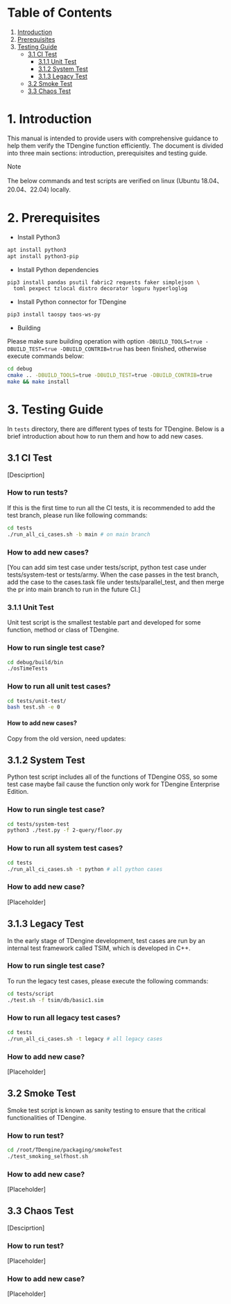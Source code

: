 # Table of Contents

1. [Introduction](#1-introduction)
1. [Prerequisites](#2-prerequisites)
1. [Testing Guide](#3-testing-guide)
    - [3.1 CI Test](#31-ci-test)
      - [3.1.1 Unit Test](#311-unit-test)
      - [3.1.2 System Test](#312-system-test)
      - [3.1.3 Legacy Test](#313-legacy-test)
    - [3.2 Smoke Test](#32-smoke-test)
    - [3.3 Chaos Test](#33-chaos-test)


# 1. Introduction

This manual is intended to provide users with comprehensive guidance to help them verify the TDengine function efficiently. The document is divided into three main sections: introduction, prerequisites and testing guide.

> [!NOTE]
> The below commands and test scripts are verified on linux (Ubuntu 18.04、20.04、22.04) locally.

# 2. Prerequisites

- Install Python3

```bash
apt install python3
apt install python3-pip
```

- Install Python dependencies

```bash
pip3 install pandas psutil fabric2 requests faker simplejson \
  toml pexpect tzlocal distro decorator loguru hyperloglog
```

- Install Python connector for TDengine

```bash
pip3 install taospy taos-ws-py
```

- Building

Please make sure building operation with option `-DBUILD_TOOLS=true -DBUILD_TEST=true -DBUILD_CONTRIB=true` has been finished, otherwise execute commands below:

```bash
cd debug
cmake .. -DBUILD_TOOLS=true -DBUILD_TEST=true -DBUILD_CONTRIB=true
make && make install
```

# 3. Testing Guide

In `tests` directory, there are different types of tests for TDengine. Below is a brief introduction about how to run them and how to add new cases.


## 3.1 CI Test

[Desciprtion]

### How to run tests?

If this is the first time to run all the CI tests, it is recommended to add the test branch, please run like following commands:

```bash
cd tests
./run_all_ci_cases.sh -b main # on main branch
```

### How to add new cases?

[You can add sim test case under tests/script, python test case under tests/system-test or tests/army. When the case passes in the test branch, add the case to the cases.task file under tests/parallel_test, and then merge the pr into main branch to run in the future CI.]


### 3.1.1 Unit Test

Unit test script is the smallest testable part and developed for some function, method or class of TDengine.

### How to run single test case?

```bash
cd debug/build/bin
./osTimeTests 
```

### How to run all unit test cases?

```bash
cd tests/unit-test/
bash test.sh -e 0
```

#### How to add new cases?

Copy from the old version, need updates:


## 3.1.2 System Test

Python test script includes all of the functions of TDengine OSS, so some test case maybe fail cause the function only
work for TDengine Enterprise Edition.

### How to run single test case?

```bash
cd tests/system-test
python3 ./test.py -f 2-query/floor.py
```

### How to run all system test cases?

```bash
cd tests
./run_all_ci_cases.sh -t python # all python cases
```

### How to add new case?

[Placeholder]

## 3.1.3 Legacy Test

In the early stage of TDengine development, test cases are run by an internal test framework called TSIM, which is developed in C++.

### How to run single test case?

To run the legacy test cases, please execute the following commands:

```bash
cd tests/script
./test.sh -f tsim/db/basic1.sim
```

### How to run all legacy test cases?

```bash
cd tests
./run_all_ci_cases.sh -t legacy # all legacy cases
```

### How to add new case?

[Placeholder]


## 3.2 Smoke Test

Smoke test script is known as sanity testing to ensure that the critical functionalities of TDengine.

### How to run test?

```bash
cd /root/TDengine/packaging/smokeTest
./test_smoking_selfhost.sh
```

### How to add new case?

[Placeholder]

## 3.3 Chaos Test

[Desciprtion]

### How to run test?

[Placeholder]

### How to add new case?

[Placeholder]
